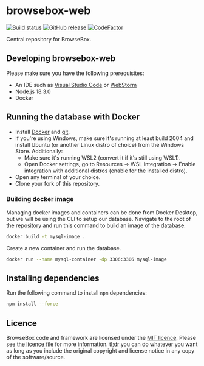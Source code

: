 # browsebox-web 

[![Build status](https://github.com/browsebox/browsebox-web/actions/workflows/ci.yml/badge.svg?branch=master&event=push)](https://github.com/browsebox/browsebox-web/actions/workflows/ci.yml)
[![GitHub release](https://img.shields.io/github/release/browsebox/browsebox-web.svg)](https://github.com/browsebox/browsebox-web/releases/latest)
[![CodeFactor](https://www.codefactor.io/repository/github/browsebox/browsebox-web/badge)](https://www.codefactor.io/repository/github/browsebox/browsebox-web)

Central repository for BrowseBox.

## Developing browsebox-web

Please make sure you have the following prerequisites:

- An IDE such as [Visual Studio Code](https://code.visualstudio.com/download) or [WebStorm](https://www.jetbrains.com/webstorm/)
- Node.js 18.3.0
- Docker

## Running the database with Docker

- Install [Docker](https://www.docker.com/community-edition) and [git](https://git-scm.com).
- If you're using Windows, make sure it's running at least build 2004 and install Ubuntu (or another Linux distro of choice) from the Windows Store. Additionally:
  - Make sure it's running WSL2 (convert it if it's still using WSL1).
  - Open Docker settings, go to Resources → WSL Integration → Enable integration with additional distros (enable for the installed distro).
- Open any terminal of your choice.
- Clone your fork of this repository.

### Building docker image

Managing docker images and containers can be done from Docker Desktop, but we will be using the CLI to setup our database.
Navigate to the root of the repository and run this command to build an image of the database.

```bash
docker build -t mysql-image .
```

Create a new container and run the database.

```bash
docker run --name mysql-container -dp 3306:3306 mysql-image
```

## Installing dependencies

Run the following command to install `npm` dependencies:

```bash
npm install --force
```

## Licence

BrowseBox code and framework are licensed under the [MIT licence](https://opensource.org/licenses/MIT). Please see [the licence file](LICENCE) for more information. [tl;dr](https://tldrlegal.com/license/mit-license) you can do whatever you want as long as you include the original copyright and license notice in any copy of the software/source.
